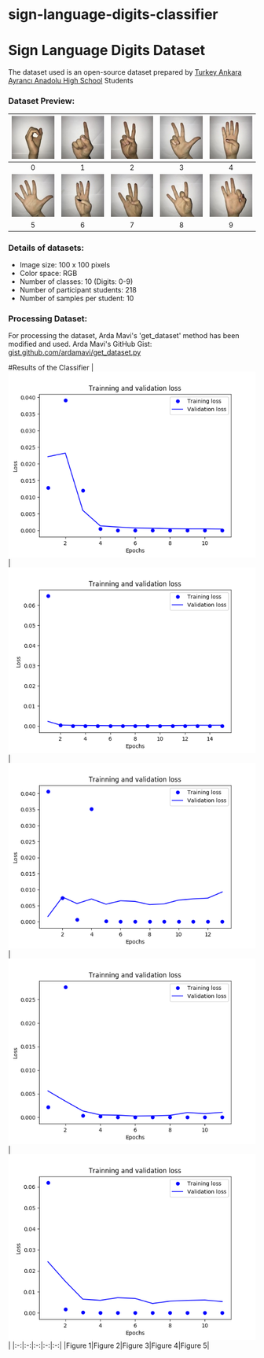# sign-language-digits-classifier

# Sign Language Digits Dataset
The dataset used is an open-source dataset prepared by [Turkey Ankara Ayrancı Anadolu High School](http://ayrancianadolu.meb.k12.tr) Students

### Dataset Preview:

|<img src="Examples/example_0.JPG">|<img src="Examples/example_1.JPG">|<img src="Examples/example_2.JPG">|<img src="Examples/example_3.JPG">|<img src="Examples/example_4.JPG">|
|:-:|:-:|:-:|:-:|:-:|
|0|1|2|3|4|
|<img src="Examples/example_5.JPG">|<img src="Examples/example_6.JPG">|<img src="Examples/example_7.JPG">|<img src="Examples/example_8.JPG">|<img src="Examples/example_9.JPG">|
|5|6|7|8|9|

### Details of datasets:
- Image size: 100 x 100 pixels
- Color space: RGB
- Number of classes: 10 (Digits: 0-9)
- Number of participant students: 218
- Number of samples per student: 10

### Processing Dataset:
For processing the dataset, Arda Mavi's 'get_dataset' method has been modified and used. 
Arda Mavi's GitHub Gist: [gist.github.com/ardamavi/get_dataset.py](https://gist.github.com/ardamavi/a7d06ff8a315308771c70006cf494d69)

#Results of the Classifier
|<img src="Results/Figure1.png">|<img src="Results/Figure2.png">|<img src="Results/Figure3.png">|<img src="Results/Figure4.png">|<img src="Results/Figure5.png">|
|:-:|:-:|:-:|:-:|:-:|
|Figure 1|Figure 2|Figure 3|Figure 4|Figure 5|